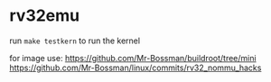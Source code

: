 # rv32emu

run `make testkern` to run the kernel

for image use:
https://github.com/Mr-Bossman/buildroot/tree/mini
https://github.com/Mr-Bossman/linux/commits/rv32_nommu_hacks
